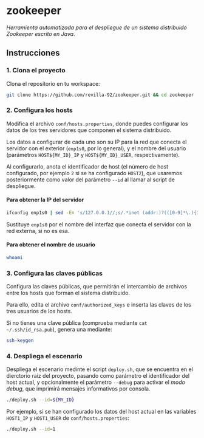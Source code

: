 # zookeeper

_Herramienta automatizada para el despliegue de un sistema distribuido Zookeeper escrito en Java_.

## Instrucciones

### 1. Clona el proyecto

Clona el repositorio en tu workspace:

```sh
git clone https://github.com/revilla-92/zookeeper.git && cd zookeeper
```

### 2. Configura los hosts

Modifica el archivo `conf/hosts.properties`, donde puedes configurar los datos de los tres servidores que componen el sistema distribuido.

Los datos a configurar de cada uno son su IP para la red que conecta el servidor con el exterior (`enp1s0`, por lo general), y el nombre del usuario (parámetros `HOST${MY_ID}_IP` y `HOST${MY_ID}_USER`, respectivamente). 

Al configurarlo, anota el identificador de host (el número de host configurado, por ejemplo `2` si se ha configurado `HOST2`), que usaremos posteriormente como valor del parámetro `--id` al llamar al script de despliegue.

#### Para obtener la IP del servidor

```sh
ifconfig enp1s0 | sed -En 's/127.0.0.1//;s/.*inet (addr:)?(([0-9]*\.){3}[0-9]*).*/\2/p'
```

Sustituye `enp1s0` por el nombre del interfaz que conecta el servidor con la red externa, si no es esa.

#### Para obtener el nombre de usuario

```sh
whoami
```

### 3. Configura las claves públicas

Configura las claves públicas, que permitirán el intercambio de archivos entre los hosts que forman el sistema distribuido.

Para ello, edita el archivo `conf/authorized_keys` e inserta las claves de los tres usuarios de los hosts.

Si no tienes una clave pública (comprueba mediante `cat ~/.ssh/id_rsa.pub`), genera una mediante:

```sh
ssh-keygen
```

### 4. Despliega el escenario

Despliega el escenario medinte el script `deploy.sh`, que se encuentra en el dierctorio raiz del proyecto, pasando como parámetro el identificador del host actual, y opcionalmente el parámetro `--debug` para activar el *modo debug*, que imprimirá mensajes informativos por consola.

```sh
./deploy.sh --id=${MY_ID}
```

Por ejemplo, si se han configurado los datos del host actual en las variables `HOST1_IP` y `HOST1_USER` de `conf/hosts.properties`:

```sh
./deploy.sh --id=1
```

